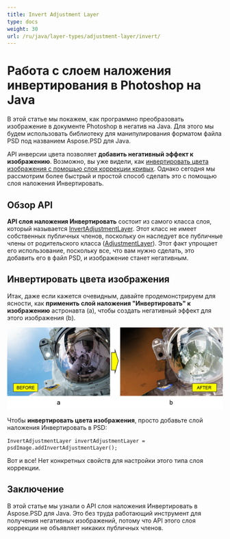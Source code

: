 ```yaml
---
title: Invert Adjustment Layer
type: docs
weight: 30
url: /ru/java/layer-types/adjustment-layer/invert/
---
```


# Работа с слоем наложения инвертирования в Photoshop на Java

В этой статье мы покажем, как программно преобразовать изображение в документе Photoshop в негатив на Java. Для этого мы будем использовать библиотеку для манипулирования форматом файла PSD под названием Aspose.PSD для Java.

API инверсии цвета позволяет **добавить негативный эффект к изображению**. Возможно, вы уже видели, как [инвертировать цвета изображения с помощью слоя коррекции кривых](/psd/ru/java/layer-types/adjustment-layer/curves/). Однако сегодня мы рассмотрим более быстрый и простой способ сделать это с помощью слоя наложения Инвертировать.

## Обзор API

**API слоя наложения Инвертировать** состоит из самого класса слоя, который называется [InvertAdjustmentLayer](https://reference.aspose.com/psd/java/com.aspose.psd.fileformats.psd.layers.adjustmentlayers/InvertAdjustmentLayer). Этот класс не имеет собственных публичных членов, поскольку он наследует все публичные члены от родительского класса ([AdjustmentLayer](https://reference.aspose.com/psd/java/com.aspose.psd.fileformats.psd.layers.adjustmentlayers/AdjustmentLayer)). Этот факт упрощает его использование, поскольку все, что вам нужно сделать, это добавить его в файл PSD, и изображение станет негативным.

## Инвертировать цвета изображения

Итак, даже если кажется очевидным, давайте продемонстрируем для ясности, как **применить слой наложения "Инвертировать" к изображению** астронавта (a), чтобы создать негативный эффект для этого изображения (b).

![Пример слоя наложения Инвертировать до и после](invert-adjustment-layer-figure-1.png)

Чтобы **инвертировать цвета изображения**, просто добавьте слой наложения Инвертировать в PSD:

    InvertAdjustmentLayer invertAdjustmentLayer = psdImage.addInvertAdjustmentLayer();

Вот и все! Нет конкретных свойств для настройки этого типа слоя коррекции.

## Заключение

В этой статье мы узнали о API слоя наложения Инвертировать в Aspose.PSD для Java. Это без труда работающий инструмент для получения негативных изображений, потому что API этого слоя коррекции не объявляет никаких публичных членов.
